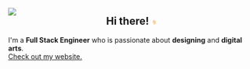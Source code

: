 <p align="center">
  <img align="left" width=200px src="https://user-images.githubusercontent.com/42357900/225605845-24552700-15cf-4a34-8731-aada01e90bdf.svg">

  ## Hi there! <img src="https://raw.githubusercontent.com/ginny100/ginny100/main/assets/waving-hand.webp" width="2%">

  I'm a **Full Stack Engineer** who is passionate about **designing** and **digital arts**.
  <br/>
  <a href="https://yuuns.tech" target="_blank">Check out my website.</a>
</p>
